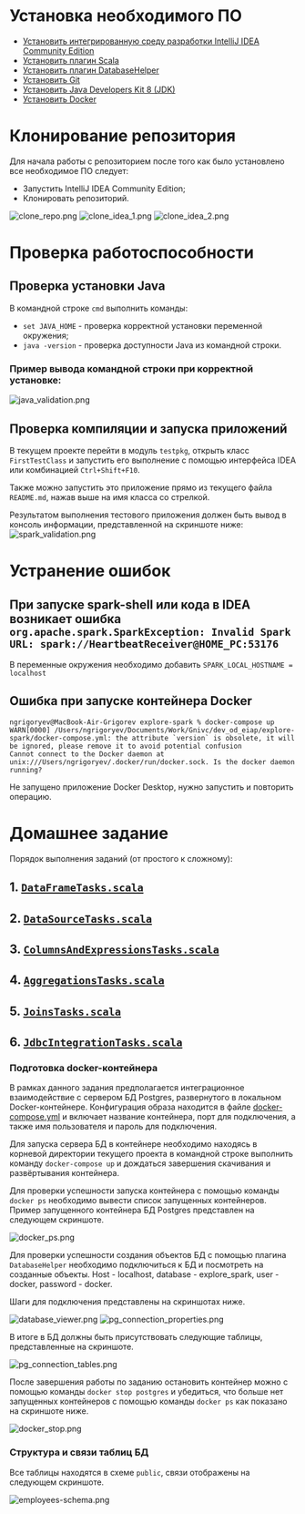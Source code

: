 # Установка необходимого ПО

- [Установить интегрированную среду разработки IntelliJ IDEA Community Edition](https://www.jetbrains.com/ru-ru/idea/download/?section=windows)
- [Установить плагин Scala](https://plugins.jetbrains.com/plugin/1347-scala)
- [Установить плагин DatabaseHelper](https://plugins.jetbrains.com/plugin/20294-databasehelper)
- [Установить Git](https://git-scm.com/downloads)
- [Установить Java Developers Kit 8 (JDK)](https://bell-sw.com/pages/downloads/#jdk-8-lts)
- [Установить Docker](https://www.docker.com/get-started/)

# Клонирование репозитория
Для начала работы с репозиторием после того как было установлено все необходимое ПО следует:
- Запустить IntelliJ IDEA Community Edition;
- Клонировать репозиторий.

![clone_repo.png](files/clone_repo.png)
![clone_idea_1.png](files/clone_idea_1.png)
![clone_idea_2.png](files/clone_idea_2.png)

# Проверка работоспособности

## Проверка установки Java
В командной строке `cmd` выполнить команды:
- `set JAVA_HOME` - проверка корректной установки переменной окружения;
- `java -version` - проверка доступности Java из командной строки.

### Пример вывода командной строки при корректной установке:

![java_validation.png](files/java_validation.png "Пример вывода командной строки")

## Проверка компиляции и запуска приложений
В текущем проекте перейти в модуль `testpkg`, открыть класс `FirstTestClass` и запустить его выполнение с помощью интерфейса IDEA или комбинацией `Ctrl+Shift+F10`.

Также можно запустить это приложение прямо из текущего файла `README.md`, нажав выше на имя класса со стрелкой. 

Результатом выполнения тестового приложения должен быть вывод в консоль информации, представленной на скриншоте ниже:
![spark_validation.png](files/spark_validation.png "Пример вывода в лог")

# Устранение ошибок

## При запуске spark-shell или кода в IDEA возникает ошибка `org.apache.spark.SparkException: Invalid Spark URL: spark://HeartbeatReceiver@HOME_PC:53176`

В переменные окружения необходимо добавить `SPARK_LOCAL_HOSTNAME = localhost`

## Ошибка при запуске контейнера Docker

```
ngrigoryev@MacBook-Air-Grigorev explore-spark % docker-compose up
WARN[0000] /Users/ngrigoryev/Documents/Work/Gnivc/dev_od_eiap/explore-spark/docker-compose.yml: the attribute `version` is obsolete, it will be ignored, please remove it to avoid potential confusion
Cannot connect to the Docker daemon at unix:///Users/ngrigoryev/.docker/run/docker.sock. Is the docker daemon running?
```

Не запущено приложение Docker Desktop, нужно запустить и повторить операцию.

# Домашнее задание

Порядок выполнения заданий (от простого к сложному):

## 1. [`DataFrameTasks.scala`](src/main/scala/tasks/DataFrameTasks.scala)
## 2. [`DataSourceTasks.scala`](src/main/scala/tasks/DataSourceTasks.scala)
## 3. [`ColumnsAndExpressionsTasks.scala`](src/main/scala/tasks/ColumnsAndExpressionsTasks.scala)
## 4. [`AggregationsTasks.scala`](src/main/scala/tasks/AggregationsTasks.scala)
## 5. [`JoinsTasks.scala`](src/main/scala/tasks/JoinsTasks.scala)
## 6. [`JdbcIntegrationTasks.scala`](src/main/scala/tasks/JdbcIntegrationTasks.scala)

### Подготовка docker-контейнера

В рамках данного задания предполагается интеграционное взаимодействие с сервером БД Postgres, развернутого в локальном Docker-контейнере.
Конфигурация образа находится в файле [docker-compose.yml](docker-compose.yml) и включает название контейнера, порт для подключения, а также имя пользователя и пароль для подключения.

Для запуска сервера БД в контейнере необходимо находясь в корневой директории текущего проекта в командной строке выполнить команду `docker-compose up` и дождаться завершения скачивания и развёртывания контейнера.

Для проверки успешности запуска контейнера с помощью команды `docker ps` необходимо вывести список запущенных контейнеров.
Пример запущенного контейнера БД Postgres представлен на следующем скриншоте.

![docker_ps.png](files/docker_ps.png)

Для проверки успешности создания объектов БД с помощью плагина `DatabaseHelper` необходимо подключиться к БД и посмотреть на созданные объекты.
Host - localhost, database - explore_spark, user - docker, password - docker.

Шаги для подключения представлены на скриншотах ниже.

![database_viewer.png](files/database_viewer.png)
![pg_connection_properties.png](files/pg_connection_properties.png)

В итоге в БД должны быть присутствовать следующие таблицы, представленные на скриншоте.

![pg_connection_tables.png](files/pg_connection_tables.png)

После завершения работы по заданию остановить контейнер можно с помощью команды `docker stop postgres` и убедиться, что больше нет запущенных контейнеров с помощью команды `docker ps` как показано на скриншоте ниже.

![docker_stop.png](files/docker_stop.png)

### Структура и связи таблиц БД

Все таблицы находятся в схеме `public`, связи отображены на следующем скриншоте.

![employees-schema.png](files/employees-schema.png)